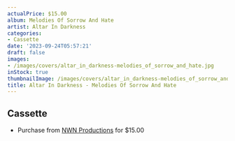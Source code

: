 ```yaml
---
actualPrice: $15.00
album: Melodies Of Sorrow And Hate
artist: Altar In Darkness
categories:
- Cassette
date: '2023-09-24T05:57:21'
draft: false
images:
- /images/covers/altar_in_darkness-melodies_of_sorrow_and_hate.jpg
inStock: true
thumbnailImage: /images/covers/altar_in_darkness-melodies_of_sorrow_and_hate-thumb.jpg
title: Altar In Darkness - Melodies Of Sorrow And Hate
---
```


## Cassette
* Purchase from [NWN Productions](http://shop.nwnprod.com/index.php?route=product/product&path=73&product_id=38571&sort=pd.name&order=ASC) for $15.00
